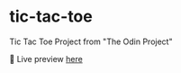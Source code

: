 # tic-tac-toe
Tic Tac Toe Project from "The Odin Project"


📎 Live preview [here](https://jonhatanh.github.io/tic-tac-toe/)
